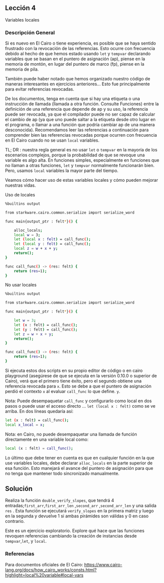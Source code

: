 ## Lección 4

Variables locales

### Descripción General

Si es nuevo en El Cairo o tiene experiencia, es posible que se haya sentido frustrado con la revocación de las referencias. Esto ocurre con frecuencia debido al hecho de que hemos estado usando `let` y `tempvar` declarando variables que se basan en el puntero de asignación (ap), piense en la memoria de montón, en lugar del puntero de marco (fp), piense en la memoria de pila.

También puede haber notado que hemos organizado nuestro código de maneras interesantes en ejercicios anteriores... Esto fue principalmente para evitar referencias revocadas.

De los documentos, tenga en cuenta que si hay una etiqueta o una instrucción de llamada (llamada a otra función. Consulte Funciones) entre la definición de una referencia que depende de ap y su uso, la referencia puede ser revocada, ya que el compilador puede no ser capaz de calcular el cambio de ap (ya que uno puede saltar a la etiqueta desde otro lugar en el programa, o llamar a una función que podría cambiar ap de una manera desconocida). Recomendamos leer las referencias a continuación para comprender bien las referencias revocadas porque ocurren con frecuencia en El Cairo cuando no se usan `local` variables.

TL; DR : nuestra regla general es no usar `let` o `tempvar` en la mayoría de los escenarios complejos, porque la probabilidad de que se revoque una variable es algo alta. En funciones simples, especialmente en funciones que no llaman a otras funciones, `let` y `tempvar` normalmente funcionarán bien. Pero, usamos `local` variables la mayor parte del tiempo.

Veamos cómo hacer uso de estas variables locales y cómo pueden mejorar nuestras vidas.

Uso de locales

```bash
%builtins output

from starkware.cairo.common.serialize import serialize_word

func main{output_ptr : felt*}() {

    alloc_locals;
    local w = 3;
    let (local x : felt) = call_func();
    let (local y : felt) = call_func();
    local z = w + x + y;
    return();
}

func call_func() -> (res: felt) {
    return (res=1);
}
```

No usar locales

```bash
%builtins output

from starkware.cairo.common.serialize import serialize_word

func main{output_ptr : felt*}() {

    let w = 3;
    let (x : felt) = call_func();
    let (y : felt) = call_func();
    let z = w + x + y;
    return();
}

func call_func() -> (res: felt) {
    return (res=1);
}
```

Si ejecuta estos dos scripts en su propio editor de código o en cairo playground (asegúrese de que se ejecuta en la versión 0.10.0 o superior de Cairo), verá que el primero tiene éxito, pero el segundo obtiene una referencia revocada para `x`. Esto se debe a que el puntero de asignación perdió el contexto `x` al evaluar `call_func` lo que define. `y`.

Nota: Puede desempaquetar `call_func` y configurarlo como local en dos pasos o puede usar el acceso directo ... `let (local x : felt)` como se ve arriba. En dos líneas quedaría así:

```bash
let (x : felt) = call_func();
local x_local = x;
```

Nota: en Cairo, no puede desempaquetar una llamada de función directamente en una variable local como:

```bash
local (x : felt) = call_func();
```

Lo último que debe tener en cuenta es que en cualquier función en la que use variables locales, debe declarar `alloc_locals` en la parte superior de esa función. Esto manejará el avance del puntero de asignación para que no tenga que mantener todo sincronizado manualmente.

## Solución

Realiza la función `double_verify_slopes`, que tendrá 4 entradas;`first_arr`,`first_arr_len` ,`second_arr` ,`second_arr_len` y una salida `res` . Esta función se ejecutará `verify_slopes` en la primera matriz y luego en la segunda y devuelve 1 si ambas pirámides son válidas y 0 en caso contrario.

Este es un ejercicio exploratorio. Explore qué hace que las funciones revoquen referencias cambiando la creación de instancias desde `tempvar`,`let`, y `local`.

### Referencias

Para documentos oficiales de El Cairo: https://www.cairo-lang.org/docs/how_cairo_works/consts.html?highlight=local%20variable#local-vars  